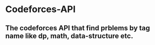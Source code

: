 # Codeforces-API
## The codeforces API that find prblems by tag name like dp, math, data-structure etc.
